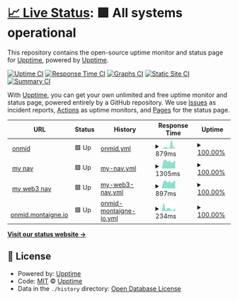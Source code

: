 # [📈 Live Status](https://demo.upptime.js.org): <!--live status--> **🟩 All systems operational**

This repository contains the open-source uptime monitor and status page for [Upptime](https://upptime.js.org), powered by [Upptime](https://github.com/upptime/upptime).

[![Uptime CI](https://github.com/alex602022/upptime/workflows/Uptime%20CI/badge.svg)](https://github.com/alex602022/upptime/actions?query=workflow%3A%22Uptime+CI%22)
[![Response Time CI](https://github.com/alex602022/upptime/workflows/Response%20Time%20CI/badge.svg)](https://github.com/alex602022/upptime/actions?query=workflow%3A%22Response+Time+CI%22)
[![Graphs CI](https://github.com/alex602022/upptime/workflows/Graphs%20CI/badge.svg)](https://github.com/alex602022/upptime/actions?query=workflow%3A%22Graphs+CI%22)
[![Static Site CI](https://github.com/alex602022/upptime/workflows/Static%20Site%20CI/badge.svg)](https://github.com/alex602022/upptime/actions?query=workflow%3A%22Static+Site+CI%22)
[![Summary CI](https://github.com/alex602022/upptime/workflows/Summary%20CI/badge.svg)](https://github.com/alex602022/upptime/actions?query=workflow%3A%22Summary+CI%22)

With [Upptime](https://upptime.js.org), you can get your own unlimited and free uptime monitor and status page, powered entirely by a GitHub repository. We use [Issues](https://github.com/upptime/upptime/issues) as incident reports, [Actions](https://github.com/alex602022/upptime/actions) as uptime monitors, and [Pages](https://demo.upptime.js.org) for the status page.

<!--start: status pages-->
<!-- This summary is generated by Upptime (https://github.com/upptime/upptime) -->
<!-- Do not edit this manually, your changes will be overwritten -->
<!-- prettier-ignore -->
| URL | Status | History | Response Time | Uptime |
| --- | ------ | ------- | ------------- | ------ |
| <img alt="" src="https://icons.duckduckgo.com/ip3/onmid.net.ico" height="13"> [onmid](https://onmid.net) | 🟩 Up | [onmid.yml](https://github.com/alex602022/upptime/commits/HEAD/history/onmid.yml) | <details><summary><img alt="Response time graph" src="./graphs/onmid/response-time-week.png" height="20"> 879ms</summary><br><a href="https://alex602022.github.io/upptime/history/onmid"><img alt="Response time 611" src="https://img.shields.io/endpoint?url=https%3A%2F%2Fraw.githubusercontent.com%2Falex602022%2Fupptime%2FHEAD%2Fapi%2Fonmid%2Fresponse-time.json"></a><br><a href="https://alex602022.github.io/upptime/history/onmid"><img alt="24-hour response time 677" src="https://img.shields.io/endpoint?url=https%3A%2F%2Fraw.githubusercontent.com%2Falex602022%2Fupptime%2FHEAD%2Fapi%2Fonmid%2Fresponse-time-day.json"></a><br><a href="https://alex602022.github.io/upptime/history/onmid"><img alt="7-day response time 879" src="https://img.shields.io/endpoint?url=https%3A%2F%2Fraw.githubusercontent.com%2Falex602022%2Fupptime%2FHEAD%2Fapi%2Fonmid%2Fresponse-time-week.json"></a><br><a href="https://alex602022.github.io/upptime/history/onmid"><img alt="30-day response time 611" src="https://img.shields.io/endpoint?url=https%3A%2F%2Fraw.githubusercontent.com%2Falex602022%2Fupptime%2FHEAD%2Fapi%2Fonmid%2Fresponse-time-month.json"></a><br><a href="https://alex602022.github.io/upptime/history/onmid"><img alt="1-year response time 611" src="https://img.shields.io/endpoint?url=https%3A%2F%2Fraw.githubusercontent.com%2Falex602022%2Fupptime%2FHEAD%2Fapi%2Fonmid%2Fresponse-time-year.json"></a></details> | <details><summary><a href="https://alex602022.github.io/upptime/history/onmid">100.00%</a></summary><a href="https://alex602022.github.io/upptime/history/onmid"><img alt="All-time uptime 100.00%" src="https://img.shields.io/endpoint?url=https%3A%2F%2Fraw.githubusercontent.com%2Falex602022%2Fupptime%2FHEAD%2Fapi%2Fonmid%2Fuptime.json"></a><br><a href="https://alex602022.github.io/upptime/history/onmid"><img alt="24-hour uptime 100.00%" src="https://img.shields.io/endpoint?url=https%3A%2F%2Fraw.githubusercontent.com%2Falex602022%2Fupptime%2FHEAD%2Fapi%2Fonmid%2Fuptime-day.json"></a><br><a href="https://alex602022.github.io/upptime/history/onmid"><img alt="7-day uptime 100.00%" src="https://img.shields.io/endpoint?url=https%3A%2F%2Fraw.githubusercontent.com%2Falex602022%2Fupptime%2FHEAD%2Fapi%2Fonmid%2Fuptime-week.json"></a><br><a href="https://alex602022.github.io/upptime/history/onmid"><img alt="30-day uptime 100.00%" src="https://img.shields.io/endpoint?url=https%3A%2F%2Fraw.githubusercontent.com%2Falex602022%2Fupptime%2FHEAD%2Fapi%2Fonmid%2Fuptime-month.json"></a><br><a href="https://alex602022.github.io/upptime/history/onmid"><img alt="1-year uptime 100.00%" src="https://img.shields.io/endpoint?url=https%3A%2F%2Fraw.githubusercontent.com%2Falex602022%2Fupptime%2FHEAD%2Fapi%2Fonmid%2Fuptime-year.json"></a></details>
| <img alt="" src="https://icons.duckduckgo.com/ip3/nav.onmid.net.ico" height="13"> [my nav](https://nav.onmid.net) | 🟩 Up | [my-nav.yml](https://github.com/alex602022/upptime/commits/HEAD/history/my-nav.yml) | <details><summary><img alt="Response time graph" src="./graphs/my-nav/response-time-week.png" height="20"> 1305ms</summary><br><a href="https://alex602022.github.io/upptime/history/my-nav"><img alt="Response time 1263" src="https://img.shields.io/endpoint?url=https%3A%2F%2Fraw.githubusercontent.com%2Falex602022%2Fupptime%2FHEAD%2Fapi%2Fmy-nav%2Fresponse-time.json"></a><br><a href="https://alex602022.github.io/upptime/history/my-nav"><img alt="24-hour response time 1434" src="https://img.shields.io/endpoint?url=https%3A%2F%2Fraw.githubusercontent.com%2Falex602022%2Fupptime%2FHEAD%2Fapi%2Fmy-nav%2Fresponse-time-day.json"></a><br><a href="https://alex602022.github.io/upptime/history/my-nav"><img alt="7-day response time 1305" src="https://img.shields.io/endpoint?url=https%3A%2F%2Fraw.githubusercontent.com%2Falex602022%2Fupptime%2FHEAD%2Fapi%2Fmy-nav%2Fresponse-time-week.json"></a><br><a href="https://alex602022.github.io/upptime/history/my-nav"><img alt="30-day response time 1263" src="https://img.shields.io/endpoint?url=https%3A%2F%2Fraw.githubusercontent.com%2Falex602022%2Fupptime%2FHEAD%2Fapi%2Fmy-nav%2Fresponse-time-month.json"></a><br><a href="https://alex602022.github.io/upptime/history/my-nav"><img alt="1-year response time 1263" src="https://img.shields.io/endpoint?url=https%3A%2F%2Fraw.githubusercontent.com%2Falex602022%2Fupptime%2FHEAD%2Fapi%2Fmy-nav%2Fresponse-time-year.json"></a></details> | <details><summary><a href="https://alex602022.github.io/upptime/history/my-nav">100.00%</a></summary><a href="https://alex602022.github.io/upptime/history/my-nav"><img alt="All-time uptime 100.00%" src="https://img.shields.io/endpoint?url=https%3A%2F%2Fraw.githubusercontent.com%2Falex602022%2Fupptime%2FHEAD%2Fapi%2Fmy-nav%2Fuptime.json"></a><br><a href="https://alex602022.github.io/upptime/history/my-nav"><img alt="24-hour uptime 100.00%" src="https://img.shields.io/endpoint?url=https%3A%2F%2Fraw.githubusercontent.com%2Falex602022%2Fupptime%2FHEAD%2Fapi%2Fmy-nav%2Fuptime-day.json"></a><br><a href="https://alex602022.github.io/upptime/history/my-nav"><img alt="7-day uptime 100.00%" src="https://img.shields.io/endpoint?url=https%3A%2F%2Fraw.githubusercontent.com%2Falex602022%2Fupptime%2FHEAD%2Fapi%2Fmy-nav%2Fuptime-week.json"></a><br><a href="https://alex602022.github.io/upptime/history/my-nav"><img alt="30-day uptime 100.00%" src="https://img.shields.io/endpoint?url=https%3A%2F%2Fraw.githubusercontent.com%2Falex602022%2Fupptime%2FHEAD%2Fapi%2Fmy-nav%2Fuptime-month.json"></a><br><a href="https://alex602022.github.io/upptime/history/my-nav"><img alt="1-year uptime 100.00%" src="https://img.shields.io/endpoint?url=https%3A%2F%2Fraw.githubusercontent.com%2Falex602022%2Fupptime%2FHEAD%2Fapi%2Fmy-nav%2Fuptime-year.json"></a></details>
| <img alt="" src="https://icons.duckduckgo.com/ip3/wnav.onmid.net.ico" height="13"> [my web3 nav](https://wnav.onmid.net) | 🟩 Up | [my-web3-nav.yml](https://github.com/alex602022/upptime/commits/HEAD/history/my-web3-nav.yml) | <details><summary><img alt="Response time graph" src="./graphs/my-web3-nav/response-time-week.png" height="20"> 897ms</summary><br><a href="https://alex602022.github.io/upptime/history/my-web3-nav"><img alt="Response time 874" src="https://img.shields.io/endpoint?url=https%3A%2F%2Fraw.githubusercontent.com%2Falex602022%2Fupptime%2FHEAD%2Fapi%2Fmy-web3-nav%2Fresponse-time.json"></a><br><a href="https://alex602022.github.io/upptime/history/my-web3-nav"><img alt="24-hour response time 891" src="https://img.shields.io/endpoint?url=https%3A%2F%2Fraw.githubusercontent.com%2Falex602022%2Fupptime%2FHEAD%2Fapi%2Fmy-web3-nav%2Fresponse-time-day.json"></a><br><a href="https://alex602022.github.io/upptime/history/my-web3-nav"><img alt="7-day response time 897" src="https://img.shields.io/endpoint?url=https%3A%2F%2Fraw.githubusercontent.com%2Falex602022%2Fupptime%2FHEAD%2Fapi%2Fmy-web3-nav%2Fresponse-time-week.json"></a><br><a href="https://alex602022.github.io/upptime/history/my-web3-nav"><img alt="30-day response time 874" src="https://img.shields.io/endpoint?url=https%3A%2F%2Fraw.githubusercontent.com%2Falex602022%2Fupptime%2FHEAD%2Fapi%2Fmy-web3-nav%2Fresponse-time-month.json"></a><br><a href="https://alex602022.github.io/upptime/history/my-web3-nav"><img alt="1-year response time 874" src="https://img.shields.io/endpoint?url=https%3A%2F%2Fraw.githubusercontent.com%2Falex602022%2Fupptime%2FHEAD%2Fapi%2Fmy-web3-nav%2Fresponse-time-year.json"></a></details> | <details><summary><a href="https://alex602022.github.io/upptime/history/my-web3-nav">100.00%</a></summary><a href="https://alex602022.github.io/upptime/history/my-web3-nav"><img alt="All-time uptime 100.00%" src="https://img.shields.io/endpoint?url=https%3A%2F%2Fraw.githubusercontent.com%2Falex602022%2Fupptime%2FHEAD%2Fapi%2Fmy-web3-nav%2Fuptime.json"></a><br><a href="https://alex602022.github.io/upptime/history/my-web3-nav"><img alt="24-hour uptime 100.00%" src="https://img.shields.io/endpoint?url=https%3A%2F%2Fraw.githubusercontent.com%2Falex602022%2Fupptime%2FHEAD%2Fapi%2Fmy-web3-nav%2Fuptime-day.json"></a><br><a href="https://alex602022.github.io/upptime/history/my-web3-nav"><img alt="7-day uptime 100.00%" src="https://img.shields.io/endpoint?url=https%3A%2F%2Fraw.githubusercontent.com%2Falex602022%2Fupptime%2FHEAD%2Fapi%2Fmy-web3-nav%2Fuptime-week.json"></a><br><a href="https://alex602022.github.io/upptime/history/my-web3-nav"><img alt="30-day uptime 100.00%" src="https://img.shields.io/endpoint?url=https%3A%2F%2Fraw.githubusercontent.com%2Falex602022%2Fupptime%2FHEAD%2Fapi%2Fmy-web3-nav%2Fuptime-month.json"></a><br><a href="https://alex602022.github.io/upptime/history/my-web3-nav"><img alt="1-year uptime 100.00%" src="https://img.shields.io/endpoint?url=https%3A%2F%2Fraw.githubusercontent.com%2Falex602022%2Fupptime%2FHEAD%2Fapi%2Fmy-web3-nav%2Fuptime-year.json"></a></details>
| <img alt="" src="https://icons.duckduckgo.com/ip3/onmid.montaigne.io.ico" height="13"> [onmid.montaigne.io](https://onmid.montaigne.io/) | 🟩 Up | [onmid-montaigne-io.yml](https://github.com/alex602022/upptime/commits/HEAD/history/onmid-montaigne-io.yml) | <details><summary><img alt="Response time graph" src="./graphs/onmid-montaigne-io/response-time-week.png" height="20"> 234ms</summary><br><a href="https://alex602022.github.io/upptime/history/onmid-montaigne-io"><img alt="Response time 263" src="https://img.shields.io/endpoint?url=https%3A%2F%2Fraw.githubusercontent.com%2Falex602022%2Fupptime%2FHEAD%2Fapi%2Fonmid-montaigne-io%2Fresponse-time.json"></a><br><a href="https://alex602022.github.io/upptime/history/onmid-montaigne-io"><img alt="24-hour response time 279" src="https://img.shields.io/endpoint?url=https%3A%2F%2Fraw.githubusercontent.com%2Falex602022%2Fupptime%2FHEAD%2Fapi%2Fonmid-montaigne-io%2Fresponse-time-day.json"></a><br><a href="https://alex602022.github.io/upptime/history/onmid-montaigne-io"><img alt="7-day response time 234" src="https://img.shields.io/endpoint?url=https%3A%2F%2Fraw.githubusercontent.com%2Falex602022%2Fupptime%2FHEAD%2Fapi%2Fonmid-montaigne-io%2Fresponse-time-week.json"></a><br><a href="https://alex602022.github.io/upptime/history/onmid-montaigne-io"><img alt="30-day response time 263" src="https://img.shields.io/endpoint?url=https%3A%2F%2Fraw.githubusercontent.com%2Falex602022%2Fupptime%2FHEAD%2Fapi%2Fonmid-montaigne-io%2Fresponse-time-month.json"></a><br><a href="https://alex602022.github.io/upptime/history/onmid-montaigne-io"><img alt="1-year response time 263" src="https://img.shields.io/endpoint?url=https%3A%2F%2Fraw.githubusercontent.com%2Falex602022%2Fupptime%2FHEAD%2Fapi%2Fonmid-montaigne-io%2Fresponse-time-year.json"></a></details> | <details><summary><a href="https://alex602022.github.io/upptime/history/onmid-montaigne-io">100.00%</a></summary><a href="https://alex602022.github.io/upptime/history/onmid-montaigne-io"><img alt="All-time uptime 100.00%" src="https://img.shields.io/endpoint?url=https%3A%2F%2Fraw.githubusercontent.com%2Falex602022%2Fupptime%2FHEAD%2Fapi%2Fonmid-montaigne-io%2Fuptime.json"></a><br><a href="https://alex602022.github.io/upptime/history/onmid-montaigne-io"><img alt="24-hour uptime 100.00%" src="https://img.shields.io/endpoint?url=https%3A%2F%2Fraw.githubusercontent.com%2Falex602022%2Fupptime%2FHEAD%2Fapi%2Fonmid-montaigne-io%2Fuptime-day.json"></a><br><a href="https://alex602022.github.io/upptime/history/onmid-montaigne-io"><img alt="7-day uptime 100.00%" src="https://img.shields.io/endpoint?url=https%3A%2F%2Fraw.githubusercontent.com%2Falex602022%2Fupptime%2FHEAD%2Fapi%2Fonmid-montaigne-io%2Fuptime-week.json"></a><br><a href="https://alex602022.github.io/upptime/history/onmid-montaigne-io"><img alt="30-day uptime 100.00%" src="https://img.shields.io/endpoint?url=https%3A%2F%2Fraw.githubusercontent.com%2Falex602022%2Fupptime%2FHEAD%2Fapi%2Fonmid-montaigne-io%2Fuptime-month.json"></a><br><a href="https://alex602022.github.io/upptime/history/onmid-montaigne-io"><img alt="1-year uptime 100.00%" src="https://img.shields.io/endpoint?url=https%3A%2F%2Fraw.githubusercontent.com%2Falex602022%2Fupptime%2FHEAD%2Fapi%2Fonmid-montaigne-io%2Fuptime-year.json"></a></details>

<!--end: status pages-->

[**Visit our status website →**](https://demo.upptime.js.org)

## 📄 License

- Powered by: [Upptime](https://github.com/upptime/upptime)
- Code: [MIT](./LICENSE) © [Upptime](https://upptime.js.org)
- Data in the `./history` directory: [Open Database License](https://opendatacommons.org/licenses/odbl/1-0/)
